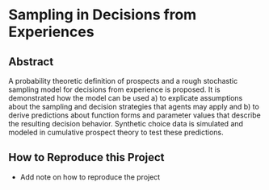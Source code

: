 # Sampling in Decisions from Experiences 

## Abstract 

A probability theoretic definition of prospects and a rough stochastic sampling model for decisions from experience is proposed.
It is demonstrated how the model can be used a) to explicate assumptions about the sampling and decision strategies that agents may apply and b) to derive predictions about function forms and parameter values that describe the resulting decision behavior. 
Synthetic choice data is simulated and modeled in cumulative prospect theory to test these predictions. 

## How to Reproduce this Project

- Add note on how to reproduce the project
 
